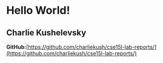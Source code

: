 # Hello World!

## Charlie Kushelevsky

**GitHub:**[https://github.com/charliekush/cse15l-lab-reports/](https://github.com/charliekush/cse15l-lab-reports/)
